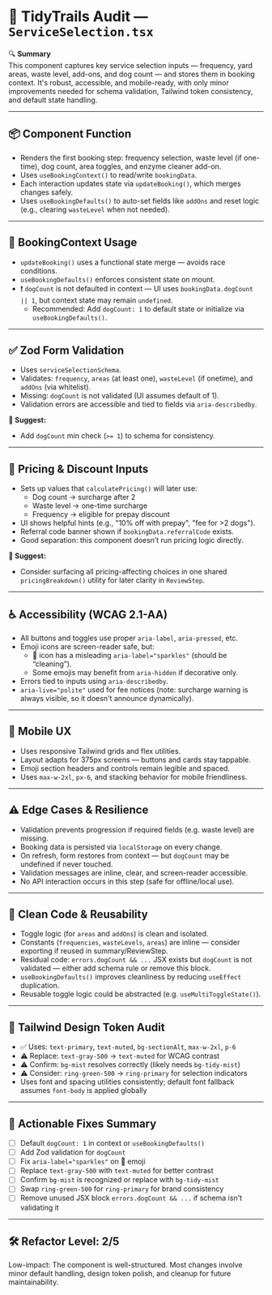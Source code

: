 # 🧹 TidyTrails Audit — `ServiceSelection.tsx`

🔍 **Summary**  
This component captures key service selection inputs — frequency, yard areas, waste level, add-ons, and dog count — and stores them in booking context. It's robust, accessible, and mobile-ready, with only minor improvements needed for schema validation, Tailwind token consistency, and default state handling.

---

## 📦 Component Function

- Renders the first booking step: frequency selection, waste level (if one-time), dog count, area toggles, and enzyme cleaner add-on.
- Uses `useBookingContext()` to read/write `bookingData`.
- Each interaction updates state via `updateBooking()`, which merges changes safely.
- Uses `useBookingDefaults()` to auto-set fields like `addOns` and reset logic (e.g., clearing `wasteLevel` when not needed).

---

## 🧠 BookingContext Usage

- `updateBooking()` uses a functional state merge — avoids race conditions.
- `useBookingDefaults()` enforces consistent state on mount.
- ❗ `dogCount` is not defaulted in context — UI uses `bookingData.dogCount || 1`, but context state may remain `undefined`.
  - Recommended: Add `dogCount: 1` to default state or initialize via `useBookingDefaults()`.

---

## ✅ Zod Form Validation

- Uses `serviceSelectionSchema`.
- Validates: `frequency`, `areas` (at least one), `wasteLevel` (if onetime), and `addOns` (via whitelist).
- Missing: `dogCount` is not validated (UI assumes default of 1).
- Validation errors are accessible and tied to fields via `aria-describedby`.

**🧪 Suggest:**
- Add `dogCount` min check (`>= 1`) to schema for consistency.

---

## 💸 Pricing & Discount Inputs

- Sets up values that `calculatePricing()` will later use:
  - Dog count → surcharge after 2
  - Waste level → one-time surcharge
  - Frequency → eligible for prepay discount
- UI shows helpful hints (e.g., "10% off with prepay", "fee for >2 dogs").
- Referral code banner shown if `bookingData.referralCode` exists.
- Good separation: this component doesn’t run pricing logic directly.

**🧪 Suggest:**
- Consider surfacing all pricing-affecting choices in one shared `pricingBreakdown()` utility for later clarity in `ReviewStep`.

---

## ♿ Accessibility (WCAG 2.1-AA)

- All buttons and toggles use proper `aria-label`, `aria-pressed`, etc.
- Emoji icons are screen-reader safe, but:
  - 🧼 icon has a misleading `aria-label="sparkles"` (should be “cleaning”).
  - Some emojis may benefit from `aria-hidden` if decorative only.
- Errors tied to inputs using `aria-describedby`.
- `aria-live="polite"` used for fee notices (note: surcharge warning is always visible, so it doesn't announce dynamically).

---

## 📱 Mobile UX

- Uses responsive Tailwind grids and flex utilities.
- Layout adapts for 375px screens — buttons and cards stay tappable.
- Emoji section headers and controls remain legible and spaced.
- Uses `max-w-2xl`, `px-6`, and stacking behavior for mobile friendliness.

---

## ⚠️ Edge Cases & Resilience

- Validation prevents progression if required fields (e.g. waste level) are missing.
- Booking data is persisted via `localStorage` on every change.
- On refresh, form restores from context — but `dogCount` may be undefined if never touched.
- Validation messages are inline, clear, and screen-reader accessible.
- No API interaction occurs in this step (safe for offline/local use).

---

## 🧼 Clean Code & Reusability

- Toggle logic (for `areas` and `addOns`) is clean and isolated.
- Constants (`frequencies`, `wasteLevels`, `areas`) are inline — consider exporting if reused in summary/ReviewStep.
- Residual code: `errors.dogCount && ...` JSX exists but `dogCount` is not validated — either add schema rule or remove this block.
- `useBookingDefaults()` improves cleanliness by reducing `useEffect` duplication.
- Reusable toggle logic could be abstracted (e.g. `useMultiToggleState()`).

---

## 🎨 Tailwind Design Token Audit

- ✅ Uses: `text-primary`, `text-muted`, `bg-sectionAlt`, `max-w-2xl`, `p-6`
- ⚠️ Replace: `text-gray-500` → `text-muted` for WCAG contrast
- ⚠️ Confirm: `bg-mist` resolves correctly (likely needs `bg-tidy-mist`)
- ⚠️ Consider: `ring-green-500` → `ring-primary` for selection indicators
- Uses font and spacing utilities consistently; default font fallback assumes `font-body` is applied globally

---

## 🔧 Actionable Fixes Summary

- [ ] Default `dogCount: 1` in context or `useBookingDefaults()`
- [ ] Add Zod validation for `dogCount`
- [ ] Fix `aria-label="sparkles"` on 🧼 emoji
- [ ] Replace `text-gray-500` with `text-muted` for better contrast
- [ ] Confirm `bg-mist` is recognized or replace with `bg-tidy-mist`
- [ ] Swap `ring-green-500` for `ring-primary` for brand consistency
- [ ] Remove unused JSX block `errors.dogCount && ...` if schema isn't validating it

---

## 🛠 Refactor Level: **2/5**

Low-impact: The component is well-structured. Most changes involve minor default handling, design token polish, and cleanup for future maintainability.
